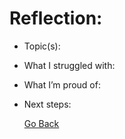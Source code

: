 # Reflection:

- Topic(s):
- What I struggled with:
- What I’m proud of:
- Next steps:
  
  [Go Back](../Edward/index.md)
